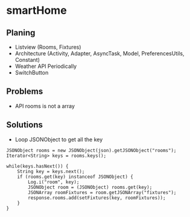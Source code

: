 # smartHome

## Planing

* Listview (Rooms, Fixtures)
* Architecture (Activity, Adapter, AsyncTask, Model, PreferencesUtils, Constant)
* Weather API Periodically
* SwitchButton

## Problems

* API rooms is not a array

## Solutions

* Loop JSONObject to get all the key
```
JSONObject rooms = new JSONObject(json).getJSONObject("rooms");
Iterator<String> keys = rooms.keys();

while(keys.hasNext()) {
    String key = keys.next();
    if (rooms.get(key) instanceof JSONObject) {
        Log.i("room", key);
        JSONObject room = (JSONObject) rooms.get(key);
        JSONArray roomFixtures = room.getJSONArray("fixtures");
        response.rooms.add(setFixtures(key, roomFixtures));
    }
}
```
